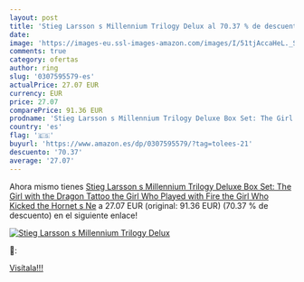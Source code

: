 ```yaml
---
layout: post
title: 'Stieg Larsson s Millennium Trilogy Delux al 70.37 % de descuento'
date: 
image: 'https://images-eu.ssl-images-amazon.com/images/I/51tjAccaHeL._SL200_.jpg'
comments: true
category: ofertas
author: ring
slug: '0307595579-es'
actualPrice: 27.07 EUR
currency: EUR
price: 27.07
comparePrice: 91.36 EUR
prodname: 'Stieg Larsson s Millennium Trilogy Deluxe Box Set: The Girl with the Dragon Tattoo  the Girl Who Played with Fire  the Girl Who Kicked the Hornet s Ne'
country: 'es'
flag: '🇪🇸'
buyurl: 'https://www.amazon.es/dp/0307595579/?tag=tolees-21'
descuento: '70.37'
average: '27.07'
---
```


Ahora mismo tienes [Stieg Larsson s Millennium Trilogy Deluxe Box Set: The Girl with the Dragon Tattoo  the Girl Who Played with Fire  the Girl Who Kicked the Hornet s Ne](https://www.amazon.es/dp/0307595579/?tag=tolees-21) a 27.07 EUR (original: 91.36 EUR) (70.37 %  de descuento) en el siguiente enlace!

[![Stieg Larsson s Millennium Trilogy Delux](https://images-eu.ssl-images-amazon.com/images/I/51tjAccaHeL._SL200_.jpg)](https://www.amazon.es/dp/0307595579/?tag=tolees-21)

🔎:


[Visítala!!!](https://www.amazon.es/dp/0307595579/?tag=tolees-21)
